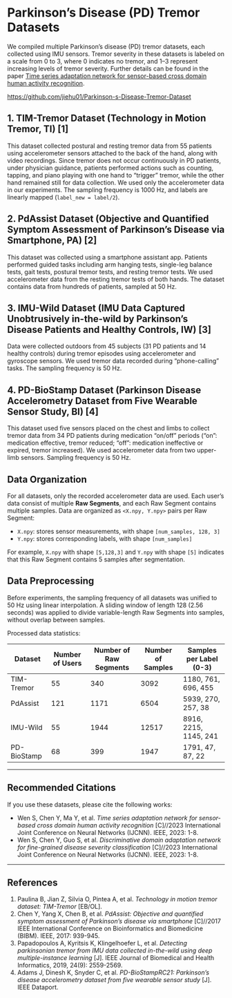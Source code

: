 # Parkinson’s Disease (PD) Tremor Datasets

We compiled multiple Parkinson’s disease (PD) tremor datasets, each collected using IMU sensors. Tremor severity in these datasets is labeled on a scale from 0 to 3, where 0 indicates no tremor, and 1–3 represent increasing levels of tremor severity. Further details can be found in the paper [Time series adaptation network for sensor-based cross domain human activity recognition](#ref4).

https://github.com/jiehu01/Parkinson-s-Disease-Tremor-Dataset

## 1. TIM-Tremor Dataset (Technology in Motion Tremor, TI) [1]

This dataset collected postural and resting tremor data from 55 patients using accelerometer sensors attached to the back of the hand, along with video recordings. Since tremor does not occur continuously in PD patients, under physician guidance, patients performed actions such as counting, tapping, and piano playing with one hand to “trigger” tremor, while the other hand remained still for data collection. We used only the accelerometer data in our experiments. The sampling frequency is 1000 Hz, and labels are linearly mapped (`label_new = label/2`).

## 2. PdAssist Dataset (Objective and Quantified Symptom Assessment of Parkinson’s Disease via Smartphone, PA) [2]

This dataset was collected using a smartphone assistant app. Patients performed guided tasks including arm hanging tests, single-leg balance tests, gait tests, postural tremor tests, and resting tremor tests. We used accelerometer data from the resting tremor tests of both hands. The dataset contains data from hundreds of patients, sampled at 50 Hz.

## 3. IMU-Wild Dataset (IMU Data Captured Unobtrusively in-the-wild by Parkinson’s Disease Patients and Healthy Controls, IW) [3]

Data were collected outdoors from 45 subjects (31 PD patients and 14 healthy controls) during tremor episodes using accelerometer and gyroscope sensors. We used tremor data recorded during “phone-calling” tasks. The sampling frequency is 50 Hz.

## 4. PD-BioStamp Dataset (Parkinson Disease Accelerometry Dataset from Five Wearable Sensor Study, BI) [4]

This dataset used five sensors placed on the chest and limbs to collect tremor data from 34 PD patients during medication “on/off” periods (“on”: medication effective, tremor reduced; “off”: medication ineffective or expired, tremor increased). We used accelerometer data from two upper-limb sensors. Sampling frequency is 50 Hz.

## Data Organization

For all datasets, only the recorded accelerometer data are used. Each user’s data consist of multiple **Raw Segments**, and each Raw Segment contains multiple samples. Data are organized as `<X.npy, Y.npy>` pairs per Raw Segment:

- `X.npy`: stores sensor measurements, with shape `[num_samples, 128, 3]`  
- `Y.npy`: stores corresponding labels, with shape `[num_samples]`  

For example, `X.npy` with shape `[5,128,3]` and `Y.npy` with shape `[5]` indicates that this Raw Segment contains 5 samples after segmentation.

## Data Preprocessing

Before experiments, the sampling frequency of all datasets was unified to 50 Hz using linear interpolation. A sliding window of length 128 (2.56 seconds) was applied to divide variable-length Raw Segments into samples, without overlap between samples.

Processed data statistics:

| Dataset     | Number of Users | Number of Raw Segments | Number of Samples | Samples per Label (0-3) |
| ----------- | --------------- | ---------------------- | ----------------- | ----------------------- |
| TIM-Tremor  | 55              | 340                    | 3092              | 1180, 761, 696, 455     |
| PdAssist    | 121             | 1171                   | 6504              | 5939, 270, 257, 38      |
| IMU-Wild    | 55              | 1944                   | 12517             | 8916, 2215, 1145, 241   |
| PD-BioStamp | 68              | 399                    | 1947              | 1791, 47, 87, 22        |

---

## Recommended Citations

If you use these datasets, please cite the following works:

- Wen S, Chen Y, Ma Y, et al. *Time series adaptation network for sensor-based cross domain human activity recognition* [C]//2023 International Joint Conference on Neural Networks (IJCNN). IEEE, 2023: 1-8.  
- Wen S, Chen Y, Guo S, et al. *Discriminative domain adaptation network for fine-grained disease severity classification* [C]//2023 International Joint Conference on Neural Networks (IJCNN). IEEE, 2023: 1-8.

---

## References

1. Paulina B, Jian Z, Silvia O, Pintea A, et al. *Technology in motion tremor dataset: TIM-Tremor* [EB/OL].  
2. Chen Y, Yang X, Chen B, et al. *PdAssist: Objective and quantified symptom assessment of Parkinson’s disease via smartphone* [C]//2017 IEEE International Conference on Bioinformatics and Biomedicine (BIBM). IEEE, 2017: 939-945.  
3. Papadopoulos A, Kyritsis K, Klingelhoefer L, et al. *Detecting parkinsonian tremor from IMU data collected in-the-wild using deep multiple-instance learning* [J]. IEEE Journal of Biomedical and Health Informatics, 2019, 24(9): 2559-2569.  
4. Adams J, Dinesh K, Snyder C, et al. *PD-BioStampRC21: Parkinson’s disease accelerometry dataset from five wearable sensor study* [J]. IEEE Dataport.
